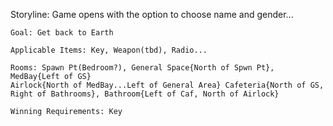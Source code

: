 Storyline:
    Game opens with the option to choose name and gender... 

    Goal: Get back to Earth

    Applicable Items: Key, Weapon(tbd), Radio...

    Rooms: Spawn Pt(Bedroom?), General Space{North of Spwn Pt}, MedBay{Left of GS} 
    Airlock{North of MedBay...Left of General Area} Cafeteria{North of GS, Right of Bathrooms}, Bathroom{Left of Caf, North of Airlock}

    Winning Requirements: Key



